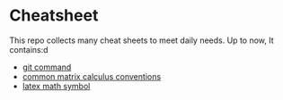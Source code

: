 # Cheatsheet

This repo collects many cheat sheets to meet daily needs.  Up to now, It contains:d

- [git command](./gitcommand.md)
- [common matrix calculus conventions](./matrix_calculus.md)
- [latex math symbol](./maths_symbols.pdf)

